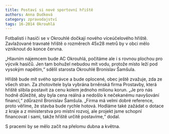 ```yaml
---
title: Postaví si nové sportovní hřiště
authors: Anna Dudková
category: zpravodajství
tags: 16-2014 Okrouhlá
---
```

Fotbalisti i hasiči se v Okrouhlé dočkají nového víceúčelového hřiště. Zavlažované travnaté hřiště o rozměrech 45x28 metrů by v obci mělo vzniknout do konce června.

„Hlavním nájemcem bude AC Okrouhlá, počítáme ale i s rovnou plochou pro výcvik hasičů. Jen tam bohužel nebudou mít vodu, protože místo leží pod vysokým napětím,“ sdělil starosta Okrouhlé Bronislav Šamšula.

Hřiště bude mít svého správce a bude oplocené, obec ještě zvažuje, zda ze všech stran. Za zhotovitele byla vybrána brněnská firma Prostavby, která hřiště slíbila postavit za cenu kolem jednoho milionu korun. „Je pro nás hodně důležité, aby byla cena reálná a nedošlo k nečekanému navyšování financí,“ zdůraznil Bronislav Šamšula. „Firma má velmi dobré reference, proto věříme, že stavba bude rychle hotová. Hodláme také zažádat o dotace z kraje a z ministerstva pro místní rozvoj, ale projekt jsme schopní financovat i sami, takže hřiště určitě postavíme,“ dodal.

S pracemi by se mělo začít na přelomu dubna a května.
